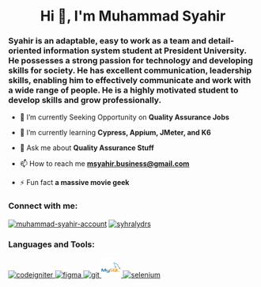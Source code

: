 
<h1 align="center">Hi 👋, I'm Muhammad Syahir</h1>
<h3>Syahir is an adaptable, easy to work as a team and detail-oriented information system student at President University. He possesses a strong passion for technology and developing skills for society. He has excellent communication, leadership skills, enabling him to effectively communicate and work with a wide range of people. He is a highly motivated student to develop skills and grow professionally.</h3>

- 🔭 I’m currently Seeking Opportunity on **Quality Assurance Jobs**

- 🌱 I’m currently learning **Cypress, Appium, JMeter, and K6**

- 💬 Ask me about **Quality Assurance Stuff**

- 📫 How to reach me **msyahir.business@gmail.com**

- ⚡ Fun fact **a massive movie geek**

<h3 align="left">Connect with me:</h3>
<p align="left">
<a href="https://linkedin.com/in/muhammad-syahir-account" target="blank"><img align="center" src="https://raw.githubusercontent.com/rahuldkjain/github-profile-readme-generator/master/src/images/icons/Social/linked-in-alt.svg" alt="muhammad-syahir-account" height="30" width="40" /></a>
<a href="https://instagram.com/syhralydrs" target="blank"><img align="center" src="https://raw.githubusercontent.com/rahuldkjain/github-profile-readme-generator/master/src/images/icons/Social/instagram.svg" alt="syhralydrs" height="30" width="40" /></a>
</p>

<h3 align="left">Languages and Tools:</h3>
<p align="left"> <a href="https://codeigniter.com" target="_blank" rel="noreferrer"> <img src="https://cdn.worldvectorlogo.com/logos/codeigniter.svg" alt="codeigniter" width="40" height="40"/> </a> <a href="https://www.figma.com/" target="_blank" rel="noreferrer"> <img src="https://www.vectorlogo.zone/logos/figma/figma-icon.svg" alt="figma" width="40" height="40"/> </a> <a href="https://git-scm.com/" target="_blank" rel="noreferrer"> <img src="https://www.vectorlogo.zone/logos/git-scm/git-scm-icon.svg" alt="git" width="40" height="40"/> </a> <a href="https://www.mysql.com/" target="_blank" rel="noreferrer"> <img src="https://raw.githubusercontent.com/devicons/devicon/master/icons/mysql/mysql-original-wordmark.svg" alt="mysql" width="40" height="40"/> </a> <a href="https://www.selenium.dev" target="_blank" rel="noreferrer"> <img src="https://raw.githubusercontent.com/detain/svg-logos/780f25886640cef088af994181646db2f6b1a3f8/svg/selenium-logo.svg" alt="selenium" width="40" height="40"/> </a> </p>

